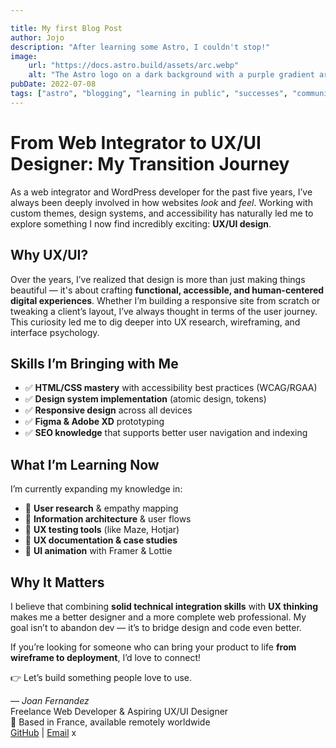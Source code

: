 ```yaml
---

title: My first Blog Post
author: Jojo
description: "After learning some Astro, I couldn't stop!"
image:
    url: "https://docs.astro.build/assets/arc.webp"
    alt: "The Astro logo on a dark background with a purple gradient arc."
pubDate: 2022-07-08
tags: ["astro", "blogging", "learning in public", "successes", "community"]
---
```


# From Web Integrator to UX/UI Designer: My Transition Journey

As a web integrator and WordPress developer for the past five years, I’ve always been deeply involved in how websites *look* and *feel*. Working with custom themes, design systems, and accessibility has naturally led me to explore something I now find incredibly exciting: **UX/UI design**.

## Why UX/UI?

Over the years, I’ve realized that design is more than just making things beautiful — it's about crafting **functional, accessible, and human-centered digital experiences**. Whether I’m building a responsive site from scratch or tweaking a client’s layout, I’ve always thought in terms of the user journey. This curiosity led me to dig deeper into UX research, wireframing, and interface psychology.

## Skills I’m Bringing with Me

- ✅ **HTML/CSS mastery** with accessibility best practices (WCAG/RGAA)
- ✅ **Design system implementation** (atomic design, tokens)
- ✅ **Responsive design** across all devices
- ✅ **Figma & Adobe XD** prototyping
- ✅ **SEO knowledge** that supports better user navigation and indexing

## What I’m Learning Now

I’m currently expanding my knowledge in:
- 🧠 **User research** & empathy mapping
- 📐 **Information architecture** & user flows
- 🧪 **UX testing tools** (like Maze, Hotjar)
- 📝 **UX documentation & case studies**
- 🎨 **UI animation** with Framer & Lottie

## Why It Matters

I believe that combining **solid technical integration skills** with **UX thinking** makes me a better designer and a more complete web professional. My goal isn’t to abandon dev — it’s to bridge design and code even better.

If you’re looking for someone who can bring your product to life **from wireframe to deployment**, I’d love to connect!

👉 Let’s build something people love to use.

—
*Joan Fernandez*  
Freelance Web Developer & Aspiring UX/UI Designer  
📍 Based in France, available remotely worldwide  
[GitHub](https://github.com/Papamundodev) | [Email](mailto:joan909fernandez@gmail.com)
x